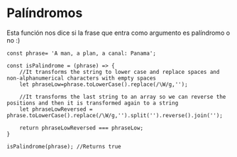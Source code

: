 # Palíndromos
Esta función nos dice si la frase que entra como argumento es palíndromo o no :)

    const phrase= 'A man, a plan, a canal: Panama';

    const isPalindrome = (phrase) => {
        //It transforms the string to lower case and replace spaces and non-alphanumerical characters with empty spaces
        let phraseLow=phrase.toLowerCase().replace(/\W/g,'');

        //It transforms the last string to an array so we can reverse the positions and then it is transformed again to a string 
        let phraseLowReversed = phrase.toLowerCase().replace(/\W/g,'').split('').reverse().join('');

        return phraseLowReversed === phraseLow;
    }

    isPalindrome(phrase); //Returns true
